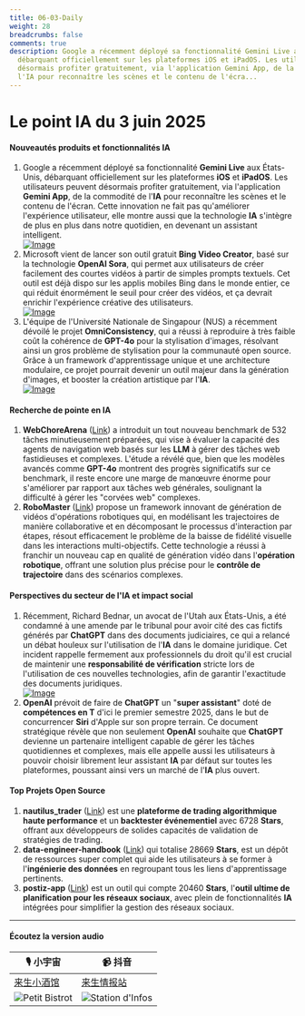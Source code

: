 ```yaml
---
title: 06-03-Daily
weight: 28
breadcrumbs: false
comments: true
description: Google a récemment déployé sa fonctionnalité Gemini Live aux États-Unis,
  débarquant officiellement sur les plateformes iOS et iPadOS. Les utilisateurs peuvent
  désormais profiter gratuitement, via l'application Gemini App, de la commodité de
  l'IA pour reconnaître les scènes et le contenu de l'écra...
---
```

# Le point IA du 3 juin 2025

#### **Nouveautés produits et fonctionnalités IA**
1.  Google a récemment déployé sa fonctionnalité **Gemini Live** aux États-Unis, débarquant officiellement sur les plateformes **iOS** et **iPadOS**. Les utilisateurs peuvent désormais profiter gratuitement, via l'application **Gemini App**, de la commodité de l'**IA** pour reconnaître les scènes et le contenu de l'écran. Cette innovation ne fait pas qu'améliorer l'expérience utilisateur, elle montre aussi que la technologie **IA** s'intègre de plus en plus dans notre quotidien, en devenant un assistant intelligent. <br/> [![Image](https://autoproxy.justlikemaki.vip/?pp=https://pic.chinaz.com/2025/0603/6388453725280965957304782.png)](https://autoproxy.justlikemaki.vip/?pp=https://pic.chinaz.com/2025/0603/6388453725280965957304782.png) <br/>
2.  Microsoft vient de lancer son outil gratuit **Bing Video Creator**, basé sur la technologie **OpenAI Sora**, qui permet aux utilisateurs de créer facilement des courtes vidéos à partir de simples prompts textuels. Cet outil est déjà dispo sur les applis mobiles Bing dans le monde entier, ce qui réduit énormément le seuil pour créer des vidéos, et ça devrait enrichir l'expérience créative des utilisateurs. <br/> [![Image](https://autoproxy.justlikemaki.vip/?pp=https://pic.chinaz.com/2025/0603/6388453719041406883771175.png)](https://autoproxy.justlikemaki.vip/?pp=https://pic.chinaz.com/2025/0603/6388453719041406883771175.png) <br/>
3.  L'équipe de l'Université Nationale de Singapour (NUS) a récemment dévoilé le projet **OmniConsistency**, qui a réussi à reproduire à très faible coût la cohérence de **GPT-4o** pour la stylisation d'images, résolvant ainsi un gros problème de stylisation pour la communauté open source. Grâce à un framework d'apprentissage unique et une architecture modulaire, ce projet pourrait devenir un outil majeur dans la génération d'images, et booster la création artistique par l'**IA**. <br/> [![Image](https://autoproxy.justlikemaki.vip/?pp=https://pic.chinaz.com/2025/0603/6388453880310640421505355.png)](https://autoproxy.justlikemaki.vip/?pp=https://pic.chinaz.com/2025/0603/6388453880310640421505355.png) <br/>

#### **Recherche de pointe en IA**
1.  **WebChoreArena** ([Link](https://arxiv.org/abs/2506.01952)) a introduit un tout nouveau benchmark de 532 tâches minutieusement préparées, qui vise à évaluer la capacité des agents de navigation web basés sur les **LLM** à gérer des tâches web fastidieuses et complexes. L'étude a révélé que, bien que les modèles avancés comme **GPT-4o** montrent des progrès significatifs sur ce benchmark, il reste encore une marge de manœuvre énorme pour s'améliorer par rapport aux tâches web générales, soulignant la difficulté à gérer les "corvées web" complexes.
2.  **RoboMaster** ([Link](https://arxiv.org/abs/2506.01943)) propose un framework innovant de génération de vidéos d'opérations robotiques qui, en modélisant les trajectoires de manière collaborative et en décomposant le processus d'interaction par étapes, résout efficacement le problème de la baisse de fidélité visuelle dans les interactions multi-objectifs. Cette technologie a réussi à franchir un nouveau cap en qualité de génération vidéo dans l'**opération robotique**, offrant une solution plus précise pour le **contrôle de trajectoire** dans des scénarios complexes.

#### **Perspectives du secteur de l'IA et impact social**
1.  Récemment, Richard Bednar, un avocat de l'Utah aux États-Unis, a été condamné à une amende par le tribunal pour avoir cité des cas fictifs générés par **ChatGPT** dans des documents judiciaires, ce qui a relancé un débat houleux sur l'utilisation de l'**IA** dans le domaine juridique. Cet incident rappelle fermement aux professionnels du droit qu'il est crucial de maintenir une **responsabilité de vérification** stricte lors de l'utilisation de ces nouvelles technologies, afin de garantir l'exactitude des documents juridiques. <br/> [![Image](https://autoproxy.justlikemaki.vip/?pp=https://pic.chinaz.com/picmap/202304121052180076_0.jpg)](https://autoproxy.justlikemaki.vip/?pp=https://pic.chinaz.com/picmap/202304121052180076_0.jpg) <br/>
2.  **OpenAI** prévoit de faire de **ChatGPT** un "**super assistant**" doté de **compétences en T** d'ici le premier semestre 2025, dans le but de concurrencer **Siri** d'Apple sur son propre terrain. Ce document stratégique révèle que non seulement **OpenAI** souhaite que **ChatGPT** devienne un partenaire intelligent capable de gérer les tâches quotidiennes et complexes, mais elle appelle aussi les utilisateurs à pouvoir choisir librement leur assistant **IA** par défaut sur toutes les plateformes, poussant ainsi vers un marché de l'**IA** plus ouvert.

#### **Top Projets Open Source**
1.  **nautilus_trader** ([Link](https://github.com/nautechsystems/nautilus_trader)) est une **plateforme de trading algorithmique haute performance** et un **backtester événementiel** avec 6728 **Stars**, offrant aux développeurs de solides capacités de validation de stratégies de trading.
2.  **data-engineer-handbook** ([Link](https://github.com/DataExpert-io/data-engineer-handbook)) qui totalise 28669 **Stars**, est un dépôt de ressources super complet qui aide les utilisateurs à se former à l'**ingénierie des données** en regroupant tous les liens d'apprentissage pertinents.
3.  **postiz-app** ([Link](https://github.com/gitroomhq/postiz-app)) est un outil qui compte 20460 **Stars**, l'**outil ultime de planification pour les réseaux sociaux**, avec plein de fonctionnalités **IA** intégrées pour simplifier la gestion des réseaux sociaux.

---

#### **Écoutez la version audio**

| 🎙️ **小宇宙** | 📹 **抖音** |
| --- | --- |
| [来生小酒馆](https://www.xiaoyuzhoufm.com/podcast/683c62b7c1ca9cf575a5030e)  |   [来生情报站](https://www.douyin.com/user/MS4wLjABAAAAwpwqPQlu38sO38VyWgw9ZjDEnN4bMR5j8x111UxpseHR9DpB6-CveI5KRXOWuFwG)|
| ![Petit Bistrot](https://s1.imagehub.cc/images/2025/06/24/f959f7984e9163fc50d3941d79a7f262.md.png) | ![Station d'Infos](https://s1.imagehub.cc/images/2025/06/24/7fc30805eeb831e1e2baa3a240683ca3.md.png) |